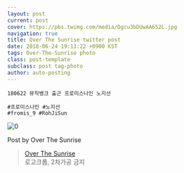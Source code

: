 ```yaml
---
layout: post
current: post
cover: https://pbs.twimg.com/media/Dgcu3bDUwAA652L.jpg
navigation: true
title: Over The Sunrise twitter post
date: 2018-06-24 19:13:22 +0900 KST
tags: Over-The-Sunrise photo
class: post-template
subclass: post tag-photo
author: auto-posting
---
```


```  
180622 뮤직뱅크 출근 프로미스나인 노지선  
  
#프로미스나인 #노지선  
#fromis_9 #RohJiSun  

```

![0](https://pbs.twimg.com/media/Dgcu3bDUwAA652L.jpg)


Post by Over The Sunrise

> [Over The Sunrise](https://twitter.com/fromis_RJS)  
  로고크롭, 2차가공 금지
